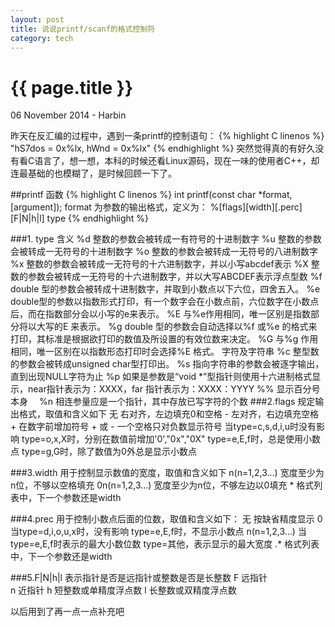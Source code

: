 ```yaml
---
layout: post
title: 说说printf/scanf的格式控制符
category: tech
---
```


{{ page.title }}
================
<p class="meta">06 November 2014 - Harbin</p>

昨天在反汇编的过程中，遇到一条printf的控制语句：
{% highlight C linenos %}
"hS7dos = 0x%lx, hWnd = 0x%lx"
{% endhighlight %}
突然觉得真的有好久没有看C语言了，想一想，本科的时候还看Linux源码，现在一味的使用者C++，却连最基础的也模糊了，是时候回顾一下了。

##printf 函数
{% highlight C linenos %}
int printf(const char *format, [argument]);
	format 为参数的输出格式，定义为：
	%[flags][width][.perc][F|N|h|l] type
{% endhighlight %}

###1. type 含义
		%d 整数的参数会被转成一有符号的十进制数字
        %u 整数的参数会被转成一无符号的十进制数字
        %o 整数的参数会被转成一无符号的八进制数字
        %x 整数的参数会被转成一无符号的十六进制数字，并以小写abcdef表示
        %X 整数的参数会被转成一无符号的十六进制数字，并以大写ABCDEF表示浮点型数
    %f double 型的参数会被转成十进制数字，并取到小数点以下六位，四舍五入。
        %e double型的参数以指数形式打印，有一个数字会在小数点前，六位数字在小数点后，而在指数部分会以小写的e来表示。
        %E 与%e作用相同，唯一区别是指数部分将以大写的E 来表示。
        %g double 型的参数会自动选择以%f 或%e 的格式来打印，其标准是根据欲打印的数值及所设置的有效位数来决定。
        %G 与%g 作用相同，唯一区别在以指数形态打印时会选择%E 格式。
    字符及字符串
        %c 整型数的参数会被转成unsigned char型打印出。
        %s 指向字符串的参数会被逐字输出，直到出现NULL字符为止
        %p 如果是参数是“void *”型指针则使用十六进制格式显示，near指针表示为：XXXX，far 指针表示为：XXXX：YYYY
		%% 显示百分号本身　
		%n 相连参量应是一个指针，其中存放已写字符的个数
 ###2.flags 规定输出格式，取值和含义如下
		无 右对齐，左边填充0和空格
		- 左对齐，右边填充空格
		+ 在数字前增加符号 + 或 -
		一个空格只对负数显示符号
		当type=c,s,d,i,u时没有影响
		type=o,x,X时，分别在数值前增加'0',"0x","0X"
		type=e,E,f时，总是使用小数点
		type=g,G时，除了数值为0外总是显示小数点
 
###3.width 用于控制显示数值的宽度，取值和含义如下
		n(n=1,2,3...) 宽度至少为n位，不够以空格填充
		0n(n=1,2,3...) 宽度至少为n位，不够左边以0填充 *
		格式列表中，下一个参数还是width
 
###4.prec 用于控制小数点后面的位数，取值和含义如下：
		无 按缺省精度显示
		0 当type=d,i,o,u,x时，没有影响
		type=e,E,f时，不显示小数点
		n(n=1,2,3...) 当type=e,E,f时表示的最大小数位数
		type=其他，表示显示的最大宽度 .*
		格式列表中，下一个参数还是width
 
###5.F|N|h|l 表示指针是否是远指针或整数是否是长整数
		F 远指针	
		n 近指针
		h 短整数或单精度浮点数
		l 长整数或双精度浮点数

以后用到了再一点一点补充吧



